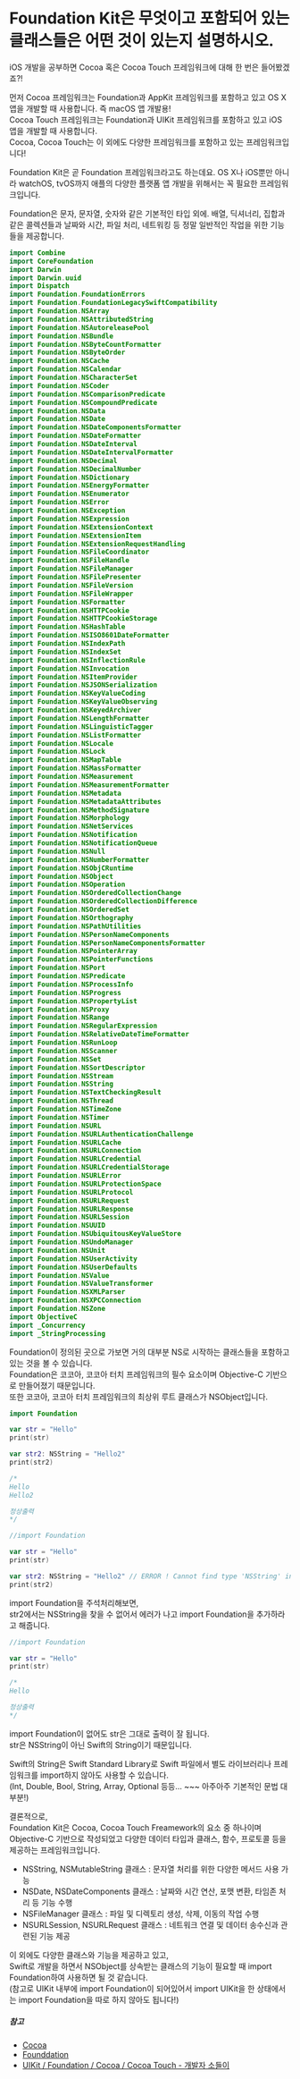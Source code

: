 # Foundation Kit은 무엇이고 포함되어 있는 클래스들은 어떤 것이 있는지 설명하시오.

iOS 개발을 공부하면 Cocoa 혹은 Cocoa Touch 프레임워크에 대해 한 번은 들어봤겠죠?!

먼저 Cocoa 프레임워크는 Foundation과 AppKit 프레임워크를 포함하고 있고 OS X 앱을 개발할 때 사용합니다. 즉 macOS 앱 개발용!  
Cocoa Touch 프레임워크는 Foundation과 UIKit 프레임워크를 포함하고 있고 iOS 앱을 개발할 때 사용합니다.  
Cocoa, Cocoa Touch는 이 외에도 다양한 프레임워크를 포함하고 있는 프레임워크입니다!

Foundation Kit은 곧 Foundation 프레임워크라고도 하는데요. 
OS X나 iOS뿐만 아니라 watchOS, tvOS까지 애플의 다양한 플랫폼 앱 개발을 위해서는 꼭 필요한 프레임워크입니다.

Foundation은 문자, 문자열, 숫자와 같은 기본적인 타입 외에. 
배열, 딕셔너리, 집합과 같은 콜렉션들과 날짜와 시간, 파일 처리, 네트워킹 등 정말 일반적인 작업을 위한 기능들을 제공합니다.

```swift
import Combine
import CoreFoundation
import Darwin
import Darwin.uuid
import Dispatch
import Foundation.FoundationErrors
import Foundation.FoundationLegacySwiftCompatibility
import Foundation.NSArray
import Foundation.NSAttributedString
import Foundation.NSAutoreleasePool
import Foundation.NSBundle
import Foundation.NSByteCountFormatter
import Foundation.NSByteOrder
import Foundation.NSCache
import Foundation.NSCalendar
import Foundation.NSCharacterSet
import Foundation.NSCoder
import Foundation.NSComparisonPredicate
import Foundation.NSCompoundPredicate
import Foundation.NSData
import Foundation.NSDate
import Foundation.NSDateComponentsFormatter
import Foundation.NSDateFormatter
import Foundation.NSDateInterval
import Foundation.NSDateIntervalFormatter
import Foundation.NSDecimal
import Foundation.NSDecimalNumber
import Foundation.NSDictionary
import Foundation.NSEnergyFormatter
import Foundation.NSEnumerator
import Foundation.NSError
import Foundation.NSException
import Foundation.NSExpression
import Foundation.NSExtensionContext
import Foundation.NSExtensionItem
import Foundation.NSExtensionRequestHandling
import Foundation.NSFileCoordinator
import Foundation.NSFileHandle
import Foundation.NSFileManager
import Foundation.NSFilePresenter
import Foundation.NSFileVersion
import Foundation.NSFileWrapper
import Foundation.NSFormatter
import Foundation.NSHTTPCookie
import Foundation.NSHTTPCookieStorage
import Foundation.NSHashTable
import Foundation.NSISO8601DateFormatter
import Foundation.NSIndexPath
import Foundation.NSIndexSet
import Foundation.NSInflectionRule
import Foundation.NSInvocation
import Foundation.NSItemProvider
import Foundation.NSJSONSerialization
import Foundation.NSKeyValueCoding
import Foundation.NSKeyValueObserving
import Foundation.NSKeyedArchiver
import Foundation.NSLengthFormatter
import Foundation.NSLinguisticTagger
import Foundation.NSListFormatter
import Foundation.NSLocale
import Foundation.NSLock
import Foundation.NSMapTable
import Foundation.NSMassFormatter
import Foundation.NSMeasurement
import Foundation.NSMeasurementFormatter
import Foundation.NSMetadata
import Foundation.NSMetadataAttributes
import Foundation.NSMethodSignature
import Foundation.NSMorphology
import Foundation.NSNetServices
import Foundation.NSNotification
import Foundation.NSNotificationQueue
import Foundation.NSNull
import Foundation.NSNumberFormatter
import Foundation.NSObjCRuntime
import Foundation.NSObject
import Foundation.NSOperation
import Foundation.NSOrderedCollectionChange
import Foundation.NSOrderedCollectionDifference
import Foundation.NSOrderedSet
import Foundation.NSOrthography
import Foundation.NSPathUtilities
import Foundation.NSPersonNameComponents
import Foundation.NSPersonNameComponentsFormatter
import Foundation.NSPointerArray
import Foundation.NSPointerFunctions
import Foundation.NSPort
import Foundation.NSPredicate
import Foundation.NSProcessInfo
import Foundation.NSProgress
import Foundation.NSPropertyList
import Foundation.NSProxy
import Foundation.NSRange
import Foundation.NSRegularExpression
import Foundation.NSRelativeDateTimeFormatter
import Foundation.NSRunLoop
import Foundation.NSScanner
import Foundation.NSSet
import Foundation.NSSortDescriptor
import Foundation.NSStream
import Foundation.NSString
import Foundation.NSTextCheckingResult
import Foundation.NSThread
import Foundation.NSTimeZone
import Foundation.NSTimer
import Foundation.NSURL
import Foundation.NSURLAuthenticationChallenge
import Foundation.NSURLCache
import Foundation.NSURLConnection
import Foundation.NSURLCredential
import Foundation.NSURLCredentialStorage
import Foundation.NSURLError
import Foundation.NSURLProtectionSpace
import Foundation.NSURLProtocol
import Foundation.NSURLRequest
import Foundation.NSURLResponse
import Foundation.NSURLSession
import Foundation.NSUUID
import Foundation.NSUbiquitousKeyValueStore
import Foundation.NSUndoManager
import Foundation.NSUnit
import Foundation.NSUserActivity
import Foundation.NSUserDefaults
import Foundation.NSValue
import Foundation.NSValueTransformer
import Foundation.NSXMLParser
import Foundation.NSXPCConnection
import Foundation.NSZone
import ObjectiveC
import _Concurrency
import _StringProcessing
```
Foundation이 정의된 곳으로 가보면 거의 대부분 NS로 시작하는 클래스들을 포함하고 있는 것을 볼 수 있습니다.  
Foundation은 코코아, 코코아 터치 프레임워크의 필수 요소이며 Objective-C 기반으로 만들어졌기 때문입니다.  
또한 코코아, 코코아 터치 프레임워크의 최상위 루트 클래스가 NSObject입니다.

```swift
import Foundation

var str = "Hello"
print(str)

var str2: NSString = "Hello2"
print(str2)

/*
Hello
Hello2

정상출력
*/
```

```swift
//import Foundation

var str = "Hello"
print(str)

var str2: NSString = "Hello2" // ERROR ! Cannot find type 'NSString' in scope
print(str2)
```
import Foundation을 주석처리해보면,  
str2에서는 NSString을 찾을 수 없어서 에러가 나고 import Foundation을 추가하라고 해줍니다.

```swift
//import Foundation

var str = "Hello"
print(str)

/*
Hello

정상출력
*/
```
import Foundation이 없어도 str은 그대로 출력이 잘 됩니다.  
str은 NSString이 아닌 Swift의 String이기 때문입니다.

Swift의 String은 Swift Standard Library로 Swift 파일에서 별도 라이브러리나 프레임워크를 import하지 않아도 사용할 수 있습니다.  
(Int, Double, Bool, String, Array, Optional 등등... ~~~ 아주아주 기본적인 문법 대부분!)

결론적으로,  
Foundation Kit은 Cocoa, Cocoa Touch Freamework의 요소 중 하나이며 Objective-C 기반으로 작성되었고 다양한 데이터 타입과 클래스, 함수, 프로토콜 등을 제공하는 프레임워크입니다.
- NSString, NSMutableString 클래스 : 문자열 처리를 위한 다양한 메서드 사용 가능
- NSDate, NSDateComponents 클래스 : 날짜와 시간 연산, 포맷 변환, 타임존 처리 등 기능 수행
- NSFileManager 클래스 : 파일 및 디렉토리 생성, 삭제, 이동의 작업 수행
- NSURLSession, NSURLRequest 클래스 : 네트워크 연결 및 데이터 송수신과 관련된 기능 제공

이 외에도 다양한 클래스와 기능을 제공하고 있고,  
Swift로 개발을 하면서 NSObject를 상속받는 클래스의 기능이 필요할 때 import Foundation하여 사용하면 될 것 같습니다.  
(참고로 UIKit 내부에 import Foundation이 되어있어서 import UIKit을 한 상태에서는 import Foundation을 따로 하지 않아도 됩니다!)

##### 참고
- [Cocoa](https://developer.apple.com/library/archive/documentation/General/Conceptual/DevPedia-CocoaCore/Cocoa.html)
- [Founddation](https://developer.apple.com/documentation/foundation)
- [UIKit / Foundation / Cocoa / Cocoa Touch -  개발자 소들이](https://babbab2.tistory.com/51)